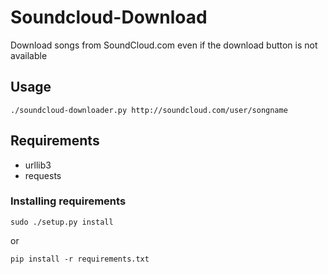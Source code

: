 # Soundcloud-Download

Download songs from SoundCloud.com even if the download button is not available

## Usage

```
./soundcloud-downloader.py http://soundcloud.com/user/songname  
```

## Requirements

- urllib3
- requests

### Installing requirements

```
sudo ./setup.py install
```
or
```
pip install -r requirements.txt
```
